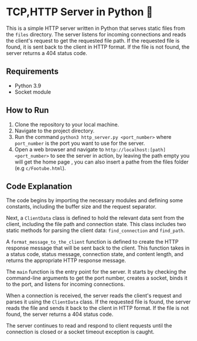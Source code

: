 # TCP,HTTP Server in Python 💾

This is a simple HTTP server written in Python that serves static files from the `files` directory. The server listens for incoming connections and reads the client's request to get the requested file path. If the requested file is found, it is sent back to the client in HTTP format. If the file is not found, the server returns a 404 status code.

## Requirements

-   Python 3.9
-   Socket module

## How to Run

1.  Clone the repository to your local machine.
2.  Navigate to the project directory.
3.  Run the command `python3 http_server.py <port_number>` where `port_number` is the port you want to use for the server.
4.  Open a web browser and navigate to `http://localhost:[path]<port_number>` to see the server in action, by leaving the path empty you will get the home page , you can also insert a pathe from the files folder (e.g `c/Footube.html`).

## Code Explanation

The code begins by importing the necessary modules and defining some constants, including the buffer size and the request separator.

Next, a `ClientData` class is defined to hold the relevant data sent from the client, including the file path and connection state. This class includes two static methods for parsing the client data: `find_connection` and `find_path`.

A `format_message_to_the_client` function is defined to create the HTTP response message that will be sent back to the client. This function takes in a status code, status message, connection state, and content length, and returns the appropriate HTTP response message.

The `main` function is the entry point for the server. It starts by checking the command-line arguments to get the port number, creates a socket, binds it to the port, and listens for incoming connections.

When a connection is received, the server reads the client's request and parses it using the `ClientData` class. If the requested file is found, the server reads the file and sends it back to the client in HTTP format. If the file is not found, the server returns a 404 status code.

The server continues to read and respond to client requests until the connection is closed or a socket timeout exception is caught.
